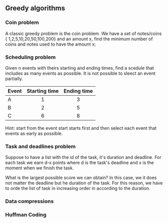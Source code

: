 ## Greedy algorithms

### Coin problem 

A classic greedy problem is the coin problem.
We have a set of notes/coins { 1,2,5,10,20,50,100,200} and an amount x, find the minimum number of coins and notes used to have the amount x;

### Scheduling problem

Given n events with theirs starting and ending times, find a scedule that includes as many events as possible. It is not possible to sleect an event partially. 

|Event|Starting time|Ending time|
|-------|:------:|:------:|
|A |1 |3 |
|B |2 |5 |
|C |6 |8 |

Hint: start from the event start starts first and then select each event that events as early as possible. 


### Task and deadlines problem

Suppose to have a list with the id of the task, it's duration and deadline. For each task we earn d-x points where d is the task's deadline and x is the moment when we finish the task.

What is the largest possible score we can obtain?
In this case, we it does not matter the deadline but he duration of the task. For this reason, we have to orde the list of task in increasing order in according to the duration.

### Data compressions



### Huffman Coding









